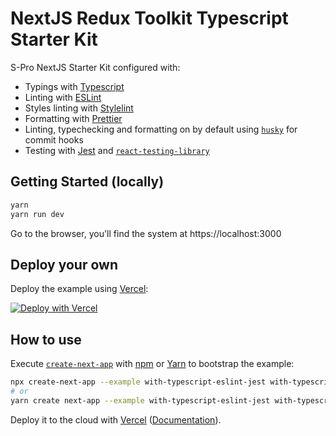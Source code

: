 # NextJS Redux Toolkit Typescript Starter Kit

S-Pro NextJS Starter Kit configured with:

- Typings with [Typescript](https://www.typescriptlang.org/)
- Linting with [ESLint](https://eslint.org/)
- Styles linting with [Stylelint](https://stylelint.io/)
- Formatting with [Prettier](https://prettier.io/)
- Linting, typechecking and formatting on by default using [`husky`](https://github.com/typicode/husky) for commit hooks
- Testing with [Jest](https://jestjs.io/) and [`react-testing-library`](https://testing-library.com/docs/react-testing-library/intro)

## Getting Started (locally)

```bash
yarn
yarn run dev
```

Go to the browser, you'll find the system at https://localhost:3000

## Deploy your own

Deploy the example using [Vercel](https://vercel.com?utm_source=github&utm_medium=readme&utm_campaign=next-example):

[![Deploy with Vercel](https://vercel.com/button)](https://vercel.com/new/git/external?repository-url=https://github.com/vercel/next.js/tree/canary/examples/with-typescript-eslint-jest&project-name=with-typescript-eslint-jest&repository-name=with-typescript-eslint-jest)

## How to use

Execute [`create-next-app`](https://github.com/vercel/next.js/tree/canary/packages/create-next-app) with [npm](https://docs.npmjs.com/cli/init) or [Yarn](https://yarnpkg.com/lang/en/docs/cli/create/) to bootstrap the example:

```bash
npx create-next-app --example with-typescript-eslint-jest with-typescript-eslint-jest-app
# or
yarn create next-app --example with-typescript-eslint-jest with-typescript-eslint-jest-app
```

Deploy it to the cloud with [Vercel](https://vercel.com/new?utm_source=github&utm_medium=readme&utm_campaign=next-example) ([Documentation](https://nextjs.org/docs/deployment)).

